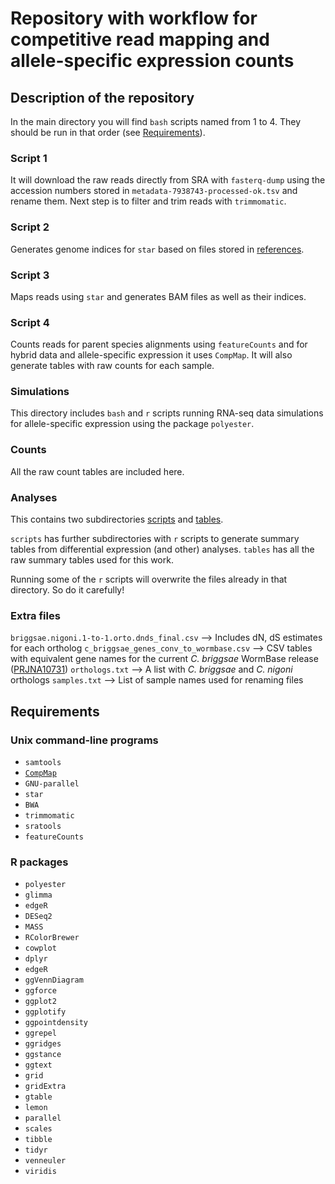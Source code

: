 # Repository with workflow for competitive read mapping and allele-specific expression counts


## Description of the repository

In the main directory you will find `bash` scripts named from 1 to 4. They should be run in that order (see [Requirements](#Requirements)).

### Script 1

It will download the raw reads directly from SRA with `fasterq-dump` using the accession numbers stored in `metadata-7938743-processed-ok.tsv` and rename them. Next step is to filter and trim reads with `trimmomatic`.

### Script 2

Generates genome indices for `star` based on files stored in [references](https://github.com/santiagosnchez/competitive_mapping_workflow/tree/master/references).

### Script 3

Maps reads using `star` and generates BAM files as well as their indices.

### Script 4

Counts reads for parent species alignments using `featureCounts` and for hybrid data and allele-specific expression it uses `CompMap`. It will also generate tables with raw counts for each sample.

### Simulations

This directory includes `bash` and `r` scripts running RNA-seq data simulations for allele-specific expression using the package `polyester`.

### Counts

All the raw count tables are included here.

### Analyses

This contains two subdirectories [scripts](https://github.com/santiagosnchez/competitive_mapping_workflow/tree/master/analyses/scripts) and [tables](https://github.com/santiagosnchez/competitive_mapping_workflow/tree/master/analyses/tables).

`scripts` has further subdirectories with `r` scripts to generate summary tables from differential expression (and other) analyses.
`tables` has all the raw summary tables used for this work.

Running some of the `r` scripts will overwrite the files already in that directory. So do it carefully!

### Extra files

`briggsae.nigoni.1-to-1.orto.dnds_final.csv` --> Includes dN, dS estimates for each ortholog
`c_briggsae_genes_conv_to_wormbase.csv` --> CSV tables with equivalent gene names for the current *C. briggsae* WormBase release ([PRJNA10731](http://www.ncbi.nlm.nih.gov/bioproject/PRJNA10731))
`orthologs.txt` --> A list with *C. briggsae* and *C. nigoni* orthologs
`samples.txt` --> List of sample names used for renaming files

## Requirements

### Unix command-line programs

* `samtools`
* [`CompMap`](https://github.com/santiagosnchez/CompMap)
* `GNU-parallel`
* `star`
* `BWA`
* `trimmomatic`
* `sratools`
* `featureCounts`

### R packages

* `polyester`
* `glimma`
* `edgeR`
* `DESeq2`
* `MASS`
* `RColorBrewer`
* `cowplot`
* `dplyr`
* `edgeR`
* `ggVennDiagram`
* `ggforce`
* `ggplot2`
* `ggplotify`
* `ggpointdensity`
* `ggrepel`
* `ggridges`
* `ggstance`
* `ggtext`
* `grid`
* `gridExtra`
* `gtable`
* `lemon`
* `parallel`
* `scales`
* `tibble`
* `tidyr`
* `venneuler`
* `viridis`
